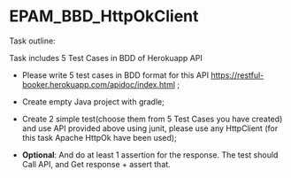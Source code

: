# EPAM_BBD_HttpOkClient

Task outline:

Task includes 5 Test Cases in BDD of Herokuapp API

- Please write 5 test cases in BDD format for this API https://restful-booker.herokuapp.com/apidoc/index.html ;
- Create empty Java project with gradle;
- Create 2 simple test(choose them from 5 Test Cases you have created) and use API provided above using junit, please use any HttpClient (for this task Apache HttpOk have been used);

- **Optional**: And do at least 1 assertion for the response. The test should Call API, and Get response + assert that.
